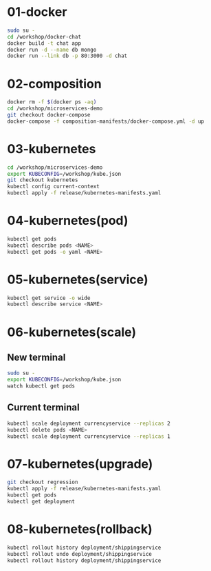 # 01-docker
```bash
sudo su -
cd /workshop/docker-chat
docker build -t chat app
docker run -d --name db mongo
docker run --link db -p 80:3000 -d chat
```

# 02-composition
```bash
docker rm -f $(docker ps -aq)
cd /workshop/microservices-demo
git checkout docker-compose
docker-compose -f composition-manifests/docker-compose.yml -d up
```

# 03-kubernetes
```bash
cd /workshop/microservices-demo
export KUBECONFIG=/workshop/kube.json
git checkout kubernetes
kubectl config current-context
kubectl apply -f release/kubernetes-manifests.yaml
```

# 04-kubernetes(pod)
```bash
kubectl get pods
kubectl describe pods <NAME>
kubectl get pods -o yaml <NAME>
```

# 05-kubernetes(service)
```bash
kubectl get service -o wide
kubectl describe service <NAME>
```
# 06-kubernetes(scale)

## New terminal
```bash
sudo su -
export KUBECONFIG=/workshop/kube.json
watch kubectl get pods 
```

## Current terminal
```bash
kubectl scale deployment currencyservice --replicas 2
kubectl delete pods <NAME>
kubectl scale deployment currencyservice --replicas 1
```

# 07-kubernetes(upgrade)
```bash
git checkout regression
kubectl apply -f release/kubernetes-manifests.yaml
kubectl get pods
kubectl get deployment
```

# 08-kubernetes(rollback)
```bash
kubectl rollout history deployment/shippingservice
kubectl rollout undo deployment/shippingservice
kubectl rollout history deployment/shippingservice
```
